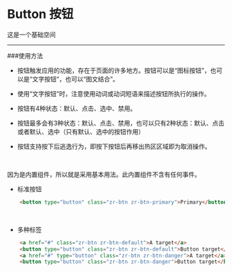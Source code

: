 # Button 按钮

这是一个基础空间

---

###使用方法

+ 按钮触发应用的功能，存在于页面的许多地方。按钮可以是“图标按钮”，也可以是“文字按钮”，也可以“图文结合”。

+ 使用“文字按钮”时，注意使用动词或动词短语来描述按钮所执行的操作。

+ 按钮有4种状态：默认、点击、选中、禁用。

+ 按钮最多会有3种状态：默认、点击、禁用，也可以只有2种状态：默认、点击或者默认、选中（只有默认、选中的按钮作用）

+ 按钮支持按下后逃逸行为，即按下按钮后再移出热区区域即为取消操作。

<br/>

因为是内置组件，所以就是采用基本用法。此内置组件不含有任何事件。

+ 标准按钮

```html
    <button type="button" class="zr-btn zr-btn-primary">Primary</button>
```

<br/>

+ 多种标签

```html
    <a href="#" class="zr-btn zr-btn-default">A target</a>
    <button type="button" class="zr-btn zr-btn-default">Button target</button>
    <a href="#" type="button" class="zr-btn zr-btn-danger">A target</a>
    <button type="button" class="zr-btn zr-btn-danger">Button target</button>
```